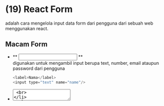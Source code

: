 # (19) React Form #
adalah cara mengelola input data form dari pengguna dari sebuah web menggunakan react.
## Macam Form ##
- ** <input> ** <br>
  digunakan untuk mengambil input berupa text, number, email ataupun password dari pengguna <br>
  ```javascript
  <label>Nama</label>
  <input type="text" name="name"/>
  ```
- <textarea> <br>
digunakan untuk mengambil inputan yang cukup panjang dari user <br>
```javascript
  <label>Deskriptsi</label>
  <textarea name="deskripsi/>
  ```
